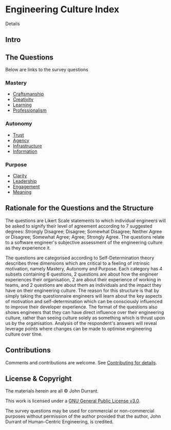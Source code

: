 # Engineering Culture Index

Details

## Intro

## The Questions
Below are links to the survey questions

### Mastery
* <a href="/questions/craftsmanship.md">Craftsmanship</a>
* <a href="/questions/creativity.md">Creativity</a>
* <a href="/questions/learning.md">Learning</a>
* <a href="/questions/professionalism.md">Professionalism</a>

### Autonomy
* <a href="/questions/trust.md">Trust</a>
* <a href="/questions/agency.md">Agency</a>
* <a href="/questions/infrastructure.md">Infrastructure</a>
* <a href="/questions/information.md">Information</a>

### Purpose
* <a href="/questions/clarity.md">Clarity</a>
* <a href="/questions/leadership.md">Leadership</a>
* <a href="/questions/engagement.md">Engagement</a>
* <a href="/questions/meaning.md">Meaning</a>

## Rationale for the Questions and the Structure
The questions are Likert Scale statements to which individual engineers will be asked to signify their level of agreement according to 7 suggested degrees: Strongly Disagree; Disagree; Somewhat Disagree; Neither Agree or Disagree; Somewhat Agree; Agree; Strongly Agree. The questions relate to a software engineer's subjective assessment of the engineering culture as they experience it.

The questions are categorised according to Self-Determination theory describes three dimensions which are critical to a feeling of intrinsic motivation, namely Mastery, Autonomy and Purpose. Each category has 4 subsets containing 6 questions, 2 questions are about how the engineer experiences their organisation, 2 are about their experience of working in teams, and 2 questions are about them as individuals and the impact they have on their engineering culture. The reason for this structure is that by simply taking the questionnaire engineers will learn about the key aspects of motivation and self-determination which can be consciously influenced to improve their developer experience. The format of the questions also shows engineers that they can have direct influence over their engineering culture, rather than seeing culture solely as something which is thrust upon us by the organisation. Analysis of the respondent's answers will reveal leverage points where changes can be made to optimise engineering culture over time.

## Contributions
Comments and contributions are welcome. See <a href="CONTRIBUTING.md">Contributing for details</a>.

## License & Copyright

The materials herein are all &copy; John Durrant.

This work is licensed under a <a rel="/license" href="/LICENSE">GNU General Public License v3.0</a>.

The survey questions may be used for commercial or non-commercial purposes without permission of the author provided that the author, John Durrant of Human-Centric Engineering, is credited.
